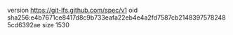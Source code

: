 version https://git-lfs.github.com/spec/v1
oid sha256:e4b7671ce8417d8c9b733eafa22eb4e4a2fd7587cb21483975782485cd6392ae
size 1530
